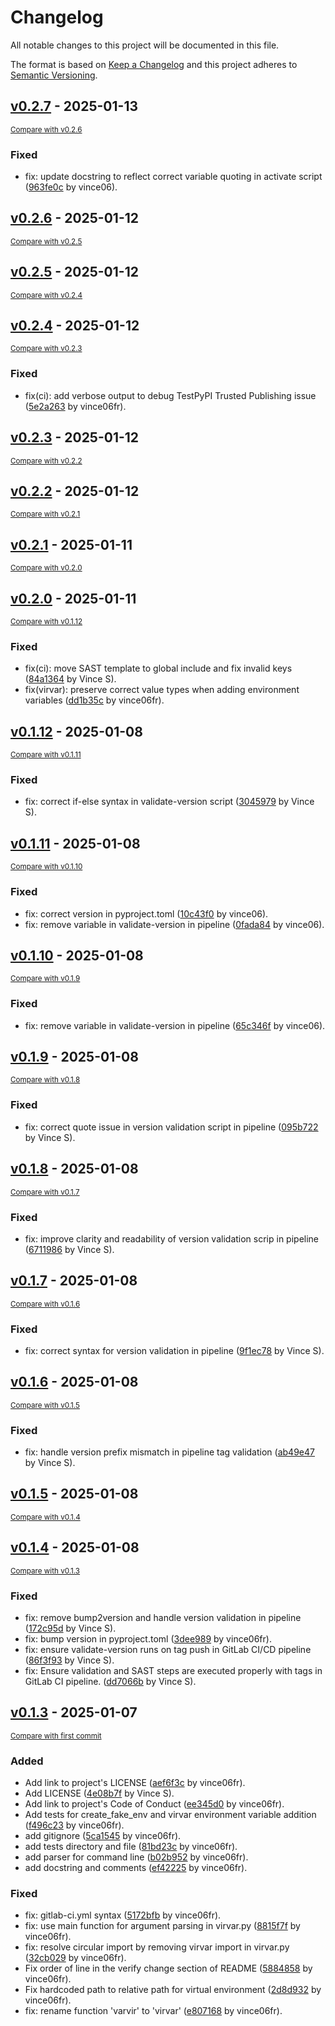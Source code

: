 # Changelog

All notable changes to this project will be documented in this file.

The format is based on [Keep a Changelog](http://keepachangelog.com/en/1.0.0/)
and this project adheres to [Semantic Versioning](http://semver.org/spec/v2.0.0.html).

<!-- insertion marker -->
## [v0.2.7](https://gitlab.com/lhndev1/virvar/tags/v0.2.7) - 2025-01-13

<small>[Compare with v0.2.6](https://gitlab.com/lhndev1/virvar/compare/v0.2.6...v0.2.7)</small>

### Fixed

- fix: update docstring to reflect correct variable quoting in activate script ([963fe0c](https://gitlab.com/lhndev1/virvar/commit/963fe0c336b15310627176bb5a1f6181737ca405) by vince06).

## [v0.2.6](https://gitlab.com/lhndev1/virvar/tags/v0.2.6) - 2025-01-12

<small>[Compare with v0.2.5](https://gitlab.com/lhndev1/virvar/compare/v0.2.5...v0.2.6)</small>

## [v0.2.5](https://gitlab.com/lhndev1/virvar/tags/v0.2.5) - 2025-01-12

<small>[Compare with v0.2.4](https://gitlab.com/lhndev1/virvar/compare/v0.2.4...v0.2.5)</small>

## [v0.2.4](https://gitlab.com/lhndev1/virvar/tags/v0.2.4) - 2025-01-12

<small>[Compare with v0.2.3](https://gitlab.com/lhndev1/virvar/compare/v0.2.3...v0.2.4)</small>

### Fixed

- fix(ci): add verbose output to debug TestPyPI Trusted Publishing issue ([5e2a263](https://gitlab.com/lhndev1/virvar/commit/5e2a263a1cdcd52dd4fea6239fc913ab0b92efcf) by vince06fr).

## [v0.2.3](https://gitlab.com/lhndev1/virvar/tags/v0.2.3) - 2025-01-12

<small>[Compare with v0.2.2](https://gitlab.com/lhndev1/virvar/compare/v0.2.2...v0.2.3)</small>

## [v0.2.2](https://gitlab.com/lhndev1/virvar/tags/v0.2.2) - 2025-01-12

<small>[Compare with v0.2.1](https://gitlab.com/lhndev1/virvar/compare/v0.2.1...v0.2.2)</small>

## [v0.2.1](https://gitlab.com/lhndev1/virvar/tags/v0.2.1) - 2025-01-11

<small>[Compare with v0.2.0](https://gitlab.com/lhndev1/virvar/compare/v0.2.0...v0.2.1)</small>

## [v0.2.0](https://gitlab.com/lhndev1/virvar/tags/v0.2.0) - 2025-01-11

<small>[Compare with v0.1.12](https://gitlab.com/lhndev1/virvar/compare/v0.1.12...v0.2.0)</small>

### Fixed

- fix(ci): move SAST template to global include and fix invalid keys ([84a1364](https://gitlab.com/lhndev1/virvar/commit/84a1364f1062f9416cec9fd60b72374db0867ae2) by Vince S).
- fix(virvar): preserve correct value types when adding environment variables ([dd1b35c](https://gitlab.com/lhndev1/virvar/commit/dd1b35c0312044bd4bb0faf5abdfae4ffe3ec810) by vince06fr).

## [v0.1.12](https://gitlab.com/lhndev1/virvar/tags/v0.1.12) - 2025-01-08

<small>[Compare with v0.1.11](https://gitlab.com/lhndev1/virvar/compare/v0.1.11...v0.1.12)</small>

### Fixed

- fix: correct if-else syntax in validate-version script ([3045979](https://gitlab.com/lhndev1/virvar/commit/3045979b0173b5b952e3605e082e690fbf73492b) by Vince S).

## [v0.1.11](https://gitlab.com/lhndev1/virvar/tags/v0.1.11) - 2025-01-08

<small>[Compare with v0.1.10](https://gitlab.com/lhndev1/virvar/compare/v0.1.10...v0.1.11)</small>

### Fixed

- fix: correct version in pyproject.toml ([10c43f0](https://gitlab.com/lhndev1/virvar/commit/10c43f0109c2467f77e11b64e83548298141cf68) by vince06).
- fix: remove variable in validate-version in pipeline ([0fada84](https://gitlab.com/lhndev1/virvar/commit/0fada84fa0f16b0be05e16144a4475958fcc6b0f) by vince06).

## [v0.1.10](https://gitlab.com/lhndev1/virvar/tags/v0.1.10) - 2025-01-08

<small>[Compare with v0.1.9](https://gitlab.com/lhndev1/virvar/compare/v0.1.9...v0.1.10)</small>

### Fixed

- fix: remove variable in validate-version in pipeline ([65c346f](https://gitlab.com/lhndev1/virvar/commit/65c346f9f21d5d7e20cb3c8ada48a200416d3daf) by vince06).

## [v0.1.9](https://gitlab.com/lhndev1/virvar/tags/v0.1.9) - 2025-01-08

<small>[Compare with v0.1.8](https://gitlab.com/lhndev1/virvar/compare/v0.1.8...v0.1.9)</small>

### Fixed

- fix: correct quote issue in version validation script in pipeline ([095b722](https://gitlab.com/lhndev1/virvar/commit/095b7228f905cb2412de4475cfe30c4f069c9914) by Vince S).

## [v0.1.8](https://gitlab.com/lhndev1/virvar/tags/v0.1.8) - 2025-01-08

<small>[Compare with v0.1.7](https://gitlab.com/lhndev1/virvar/compare/v0.1.7...v0.1.8)</small>

### Fixed

- fix: improve clarity and readability of version validation scrip in pipeline ([6711986](https://gitlab.com/lhndev1/virvar/commit/6711986f4c626ee1c349ccb8253fd0404fdc454e) by Vince S).

## [v0.1.7](https://gitlab.com/lhndev1/virvar/tags/v0.1.7) - 2025-01-08

<small>[Compare with v0.1.6](https://gitlab.com/lhndev1/virvar/compare/v0.1.6...v0.1.7)</small>

### Fixed

- fix: correct syntax for version validation in pipeline ([9f1ec78](https://gitlab.com/lhndev1/virvar/commit/9f1ec78ffc96d5d02aae360fe8019c0639c67e08) by Vince S).

## [v0.1.6](https://gitlab.com/lhndev1/virvar/tags/v0.1.6) - 2025-01-08

<small>[Compare with v0.1.5](https://gitlab.com/lhndev1/virvar/compare/v0.1.5...v0.1.6)</small>

### Fixed

- fix: handle version prefix mismatch in pipeline tag validation ([ab49e47](https://gitlab.com/lhndev1/virvar/commit/ab49e47fb61e108d33b832f765b3b0fa766d2485) by Vince S).

## [v0.1.5](https://gitlab.com/lhndev1/virvar/tags/v0.1.5) - 2025-01-08

<small>[Compare with v0.1.4](https://gitlab.com/lhndev1/virvar/compare/v0.1.4...v0.1.5)</small>

## [v0.1.4](https://gitlab.com/lhndev1/virvar/tags/v0.1.4) - 2025-01-08

<small>[Compare with v0.1.3](https://gitlab.com/lhndev1/virvar/compare/v0.1.3...v0.1.4)</small>

### Fixed

- fix: remove bump2version and handle version validation in pipeline ([172c95d](https://gitlab.com/lhndev1/virvar/commit/172c95dcd97270440d7bc3c054e0c0f27c77e033) by Vince S).
- fix: bump version in pyproject.toml ([3dee989](https://gitlab.com/lhndev1/virvar/commit/3dee9893fae5cdd0355c9111504d9b069a860430) by vince06fr).
- fix: ensure validate-version runs on tag push in GitLab CI/CD pipeline ([86f3f93](https://gitlab.com/lhndev1/virvar/commit/86f3f9343808d983b43e1e239a4c3f12468ae092) by Vince S).
- fix: Ensure validation and SAST steps are executed properly with tags in GitLab CI pipeline. ([dd7066b](https://gitlab.com/lhndev1/virvar/commit/dd7066bd4867df06ece10f76c1d42dd13849774a) by Vince S).

## [v0.1.3](https://gitlab.com/lhndev1/virvar/tags/v0.1.3) - 2025-01-07

<small>[Compare with first commit](https://gitlab.com/lhndev1/virvar/compare/1eaa2a5a4850b2a164a21659cc149e6ee3bcc2b2...v0.1.3)</small>

### Added

- Add link to project's LICENSE ([aef6f3c](https://gitlab.com/lhndev1/virvar/commit/aef6f3ca679d2946dc72a93782d47c9088dcb95c) by vince06fr).
- Add LICENSE ([4e08b7f](https://gitlab.com/lhndev1/virvar/commit/4e08b7fdd00742b0e17a43ebdcfe81a44efc2c48) by Vince S).
- Add link to project's Code of Conduct ([ee345d0](https://gitlab.com/lhndev1/virvar/commit/ee345d0270138715c8c18affb3211ee4549ace75) by vince06fr).
- Add tests for create_fake_env and virvar environment variable addition ([f496c23](https://gitlab.com/lhndev1/virvar/commit/f496c23bebd7672f28469a1cc085d98269940687) by vince06fr).
- add gitignore ([5ca1545](https://gitlab.com/lhndev1/virvar/commit/5ca1545e34db8095d01a208cb96fa8fbf70ea93a) by vince06fr).
- add tests directory and file ([81bd23c](https://gitlab.com/lhndev1/virvar/commit/81bd23c4b9f633af851e1273f0fa0982a0053970) by vince06fr).
- add parser for command line ([b02b952](https://gitlab.com/lhndev1/virvar/commit/b02b9522a7b808303c352f3d13654a3cbfab2b8e) by vince06fr).
- add docstring and comments ([ef42225](https://gitlab.com/lhndev1/virvar/commit/ef42225a8d01ea57b691b066f2e4e34bb10fd382) by vince06fr).

### Fixed

- fix: gitlab-ci.yml syntax ([5172bfb](https://gitlab.com/lhndev1/virvar/commit/5172bfb83a123d8aab63f674a080ee7e04e9efbf) by vince06fr).
- fix: use main function for argument parsing in virvar.py ([8815f7f](https://gitlab.com/lhndev1/virvar/commit/8815f7f9c8e6f5f8cd4a3400d1209511a4865c82) by vince06fr).
- fix: resolve circular import by removing virvar import in virvar.py ([32cb029](https://gitlab.com/lhndev1/virvar/commit/32cb029d5d0667dc0a47d25863190de962b1a157) by vince06fr).
- Fix order of line in the verify change section of README ([5884858](https://gitlab.com/lhndev1/virvar/commit/5884858196110e3d3935587743b15dcf29a91161) by vince06fr).
- Fix hardcoded path to relative path for virtual environment ([2d8d932](https://gitlab.com/lhndev1/virvar/commit/2d8d932b46c51c2e631b24890f59b6376214ec46) by vince06fr).
- fix: rename function 'varvir' to 'virvar' ([e807168](https://gitlab.com/lhndev1/virvar/commit/e80716866a33da006f4c4216eb66594d50fadbb4) by vince06fr).
